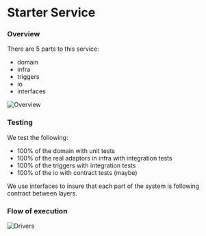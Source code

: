 # Starter Service

### Overview

There are 5 parts to this service:

-   domain
-   infra
-   triggers
-   io
-   interfaces

![Overview](https://design-autrpctplz.now.sh/arch-overview.png)

### Testing

We test the following:

-   100% of the domain with unit tests
-   100% of the real adaptors in infra with integration tests
-   100% of the triggers with integration tests
-   100% of the io with contract tests (maybe)

We use interfaces to insure that each part of the system is following contract between layers.

### Flow of execution

![Drivers](https://design-autrpctplz.now.sh/arch-drivers.png)
